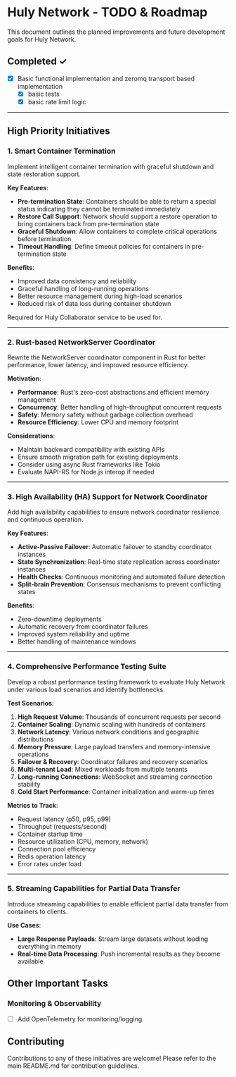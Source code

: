 # Huly Network - TODO & Roadmap

This document outlines the planned improvements and future development goals for Huly Network.

## Completed ✓

- [x] Basic functional implementation and zeromq transport based implementation
  - [x] basic tests
  - [x] basic rate limit logic

---

## High Priority Initiatives

### 1. Smart Container Termination

Implement intelligent container termination with graceful shutdown and state restoration support.

**Key Features**:

- **Pre-termination State**: Containers should be able to return a special status indicating they cannot be terminated immediately
- **Restore Call Support**: Network should support a restore operation to bring containers back from pre-termination state
- **Graceful Shutdown**: Allow containers to complete critical operations before termination
- **Timeout Handling**: Define timeout policies for containers in pre-termination state

**Benefits**:

- Improved data consistency and reliability
- Graceful handling of long-running operations
- Better resource management during high-load scenarios
- Reduced risk of data loss during container shutdown

Required for Huly Collaborator service to be used for.

---

### 2. Rust-based NetworkServer Coordinator

Rewrite the NetworkServer coordinator component in Rust for better performance, lower latency, and improved resource efficiency.

**Motivation**:

- **Performance**: Rust's zero-cost abstractions and efficient memory management
- **Concurrency**: Better handling of high-throughput concurrent requests
- **Safety**: Memory safety without garbage collection overhead
- **Resource Efficiency**: Lower CPU and memory footprint

**Considerations**:

- Maintain backward compatibility with existing APIs
- Ensure smooth migration path for existing deployments
- Consider using async Rust frameworks like Tokio
- Evaluate NAPI-RS for Node.js interop if needed

---

### 3. High Availability (HA) Support for Network Coordinator

Add high availability capabilities to ensure network coordinator resilience and continuous operation.

**Key Features**:

- **Active-Passive Failover**: Automatic failover to standby coordinator instances
- **State Synchronization**: Real-time state replication across coordinator instances
- **Health Checks**: Continuous monitoring and automated failure detection
- **Split-brain Prevention**: Consensus mechanisms to prevent conflicting states

**Benefits**:

- Zero-downtime deployments
- Automatic recovery from coordinator failures
- Improved system reliability and uptime
- Better handling of maintenance windows

---

### 4. Comprehensive Performance Testing Suite

Develop a robust performance testing framework to evaluate Huly Network under various load scenarios and identify bottlenecks.

**Test Scenarios**:

1. **High Request Volume**: Thousands of concurrent requests per second
2. **Container Scaling**: Dynamic scaling with hundreds of containers
3. **Network Latency**: Various network conditions and geographic distributions
4. **Memory Pressure**: Large payload transfers and memory-intensive operations
5. **Failover & Recovery**: Coordinator failures and recovery scenarios
6. **Multi-tenant Load**: Mixed workloads from multiple tenants
7. **Long-running Connections**: WebSocket and streaming connection stability
8. **Cold Start Performance**: Container initialization and warm-up times

**Metrics to Track**:

- Request latency (p50, p95, p99)
- Throughput (requests/second)
- Container startup time
- Resource utilization (CPU, memory, network)
- Connection pool efficiency
- Redis operation latency
- Error rates under load

---

### 5. Streaming Capabilities for Partial Data Transfer

Introduce streaming capabilities to enable efficient partial data transfer from containers to clients.

**Use Cases**:

- **Large Response Payloads**: Stream large datasets without loading everything in memory
- **Real-time Data Processing**: Push incremental results as they become available

## Other Important Tasks

### Monitoring & Observability

- [ ] Add OpenTelemetry for monitoring/logging

## Contributing

Contributions to any of these initiatives are welcome! Please refer to the main README.md for contribution guidelines.

